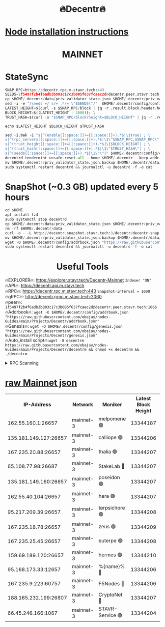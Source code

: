 <h1 align="center"> 🔥Decentr🔥</h1>

[Node installation instructions](https://github.com/obajay/nodes-Guides/tree/main/Projects/Decentr)
=
<h1 align="center"> MAINNET</h1>

# StateSync
```python
SNAP_RPC=https://decentr.rpc.m.stavr.tech:443
SEEDS=1f5497f2b4f6adb3b803c17c3b005f637fcaec2d@decentr.peer.stavr.tech:1066
cp $HOME/.decentr/data/priv_validator_state.json $HOME/.decentr/priv_validator_state.json.backup
sed -i -e "/seeds =/ s/= .*/= \"$SEEDS\"/"  $HOME/.decentr/config/config.toml
LATEST_HEIGHT=$(curl -s $SNAP_RPC/block | jq -r .result.block.header.height); \
BLOCK_HEIGHT=$((LATEST_HEIGHT - 1000)); \
TRUST_HASH=$(curl -s "$SNAP_RPC/block?height=$BLOCK_HEIGHT" | jq -r .result.block_id.hash)

echo $LATEST_HEIGHT $BLOCK_HEIGHT $TRUST_HASH

sed -i.bak -E "s|^(enable[[:space:]]+=[[:space:]]+).*$|\1true| ; \
s|^(rpc_servers[[:space:]]+=[[:space:]]+).*$|\1\"$SNAP_RPC,$SNAP_RPC\"| ; \
s|^(trust_height[[:space:]]+=[[:space:]]+).*$|\1$BLOCK_HEIGHT| ; \
s|^(trust_hash[[:space:]]+=[[:space:]]+).*$|\1\"$TRUST_HASH\"| ; \
s|^(seeds[[:space:]]+=[[:space:]]+).*$|\1\"\"|" $HOME/.decentr/config/config.toml
decentrd tendermint unsafe-reset-all --home $HOME/.decentr --keep-addr-book
mv $HOME/.decentr/priv_validator_state.json.backup $HOME/.decentr/data/priv_validator_state.json
sudo systemctl restart decentrd && journalctl -u decentrd -f -o cat
```
# SnapShot (~0.3 GB) updated every 5 hours
```python
cd $HOME
apt install lz4
sudo systemctl stop decentrd
cp $HOME/.decentr/data/priv_validator_state.json $HOME/.decentr/priv_validator_state.json.backup
rm -rf $HOME/.decentr/data
curl -o - -L http://decentr.snapshot.stavr.tech:9/decentr/decentr-snap.tar.lz4 | lz4 -c -d - | tar -x -C $HOME/.decentr --strip-components 2
mv $HOME/.decentr/priv_validator_state.json.backup $HOME/.decentr/data/priv_validator_state.json
wget -O $HOME/.decentr/config/addrbook.json "https://raw.githubusercontent.com/obajay/nodes-Guides/main/Projects/Decentr/addrbook.json"
sudo systemctl restart decentrd && journalctl -u decentrd -f -o cat
```

 <h1 align="center"> Useful Tools</h1>

🔥EXPLORER🔥:     https://explorer.stavr.tech/Decentr-Mainnet        `Indexer "ON"` \
🔥API🔥:          https://decentr.api.m.stavr.tech \
🔥RPC🔥:          https://decentr.rpc.m.stavr.tech:443              `Snapshot-interval = 1000` \
🔥gRPC🔥:         http://decentr.grpc.m.stavr.tech:2060 \
🔥peer🔥:         `1f5497f2b4f6adb3b803c17c3b005f637fcaec2d@decentr.peer.stavr.tech:1066` \
🔥Addrbook🔥:  `wget -O $HOME/.decentr/config/addrbook.json "https://raw.githubusercontent.com/obajay/nodes-Guides/main/Projects/Decentr/addrbook.json"` \
🔥Genesis🔥:  `wget -O $HOME/.decentr/config/genesis.json "https://raw.githubusercontent.com/obajay/nodes-Guides/main/Projects/Decentr/genesis.json"` \
🔥Auto_install script🔥:`wget -O decentrm https://raw.githubusercontent.com/obajay/nodes-Guides/main/Projects/Decentr/decentrm && chmod +x decentrm && ./decentrm`

<details>
<summary>RPC Scanning</summary>

<h2 align="center"> We scan nodes in real time every 4 hours. And we provide the final result of RPC endpoints.
We cannot influence the operation of these nodes in any way. </h2>


```python
If Voting Power is higher than 0 --> then the Node is a validator of the network and may be subject to attack and be a potential threat to the chain.
```
```python
We marked such validators with a red symbol
```

</details>

[raw Mainnet json](https://rpc-check.decentrm.stavr.tech/decentrm/rpc-decentrm-result.json)
=



<table><tr><th>IP-Address</th><th>Network</th><th>Moniker</th><th>Latest Block Height</th><th>Earliest Block Height</th><th>Catching Up</th><th>Tx Index</th><th>Voting Power</th><th>Scan Time</th></tr><tr><td>162.55.160.1:26657</td><td>mainnet-3</td><td>melpomene 🟢</td><td>13344187</td><td>1688950</td><td>False</td><td>on</td><td>0</td><td>2024-03-16T06:43:28.280644557UTC</td></tr><tr><td>135.181.149.127:26657</td><td>mainnet-3</td><td>calliope 🟢</td><td>13344206</td><td>1688950</td><td>False</td><td>on</td><td>0</td><td>2024-03-16T06:43:32.722963629UTC</td></tr><tr><td>167.235.20.88:26657</td><td>mainnet-3</td><td>thalia 🟢</td><td>13344207</td><td>1688950</td><td>False</td><td>on</td><td>0</td><td>2024-03-16T06:43:36.206444272UTC</td></tr><tr><td>65.108.77.98:26687</td><td>mainnet-3</td><td>StakeLab 🔴</td><td>13344207</td><td>1688950</td><td>False</td><td>on</td><td>5456798</td><td>2024-03-16T06:43:36.511105890UTC</td></tr><tr><td>135.181.149.160:26657</td><td>mainnet-3</td><td>poseidon 🟢</td><td>13344207</td><td>1688950</td><td>False</td><td>on</td><td>0</td><td>2024-03-16T06:43:40.944400098UTC</td></tr><tr><td>162.55.40.104:26657</td><td>mainnet-3</td><td>hera 🟢</td><td>13344207</td><td>1688950</td><td>False</td><td>on</td><td>0</td><td>2024-03-16T06:43:41.436002595UTC</td></tr><tr><td>95.217.209.39:26657</td><td>mainnet-3</td><td>terpsichore 🟢</td><td>13344208</td><td>1688950</td><td>False</td><td>on</td><td>0</td><td>2024-03-16T06:43:45.842511802UTC</td></tr><tr><td>167.235.18.78:26657</td><td>mainnet-3</td><td>zeus 🟢</td><td>13344209</td><td>1688950</td><td>False</td><td>on</td><td>0</td><td>2024-03-16T06:43:50.131920468UTC</td></tr><tr><td>167.235.25.45:26657</td><td>mainnet-3</td><td>euterpe 🟢</td><td>13344208</td><td>1688950</td><td>False</td><td>on</td><td>0</td><td>2024-03-16T06:43:52.376496819UTC</td></tr><tr><td>159.69.189.120:26657</td><td>mainnet-3</td><td>hermes 🟢</td><td>13344210</td><td>1688950</td><td>False</td><td>on</td><td>0</td><td>2024-03-16T06:43:54.616673333UTC</td></tr><tr><td>95.168.173.33:12657</td><td>mainnet-3</td><td>%{name}% 🔴</td><td>13344206</td><td>8964001</td><td>False</td><td>on</td><td>4280276</td><td>2024-03-16T06:43:33.741332578UTC</td></tr><tr><td>167.235.9.223:60757</td><td>mainnet-3</td><td>F5Nodes 🔴</td><td>13344206</td><td>12380001</td><td>False</td><td>off</td><td>562</td><td>2024-03-16T06:43:33.971807953UTC</td></tr><tr><td>188.165.232.199:26807</td><td>mainnet-3</td><td>CryptoNet 🔴</td><td>13344207</td><td>13242001</td><td>False</td><td>off</td><td>916234</td><td>2024-03-16T06:43:41.205564772UTC</td></tr><tr><td>66.45.246.166:1067</td><td>mainnet-3</td><td>STAVR-Service 🟢</td><td>13344204</td><td>13343001</td><td>False</td><td>on</td><td>0</td><td>2024-03-16T06:43:33.264462870UTC</td></tr></table>
